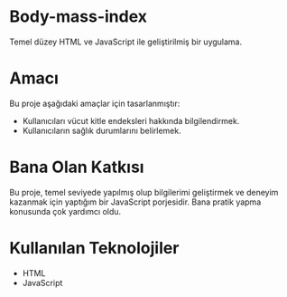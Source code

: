 # Body-mass-index
Temel düzey HTML ve JavaScript ile geliştirilmiş bir uygulama.

# Amacı
Bu proje aşağıdaki amaçlar için tasarlanmıştır:
- Kullanıcıları vücut kitle endeksleri hakkında bilgilendirmek.
- Kullanıcıların sağlık durumlarını belirlemek.

# Bana Olan Katkısı
Bu proje, temel seviyede yapılmış olup bilgilerimi geliştirmek ve deneyim kazanmak için yaptığım bir JavaScript porjesidir. Bana pratik yapma konusunda çok yardımcı oldu.

# Kullanılan Teknolojiler
- HTML
- JavaScript
